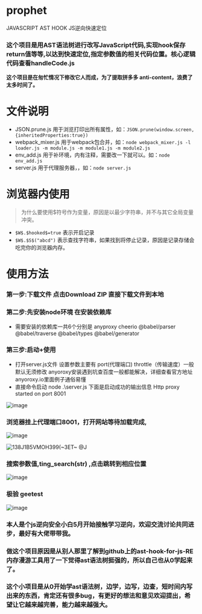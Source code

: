 # prophet

JAVASCRIPT AST HOOK JS逆向快速定位 <br>

### 这个项目是用AST语法树进行改写JavaScript代码,实现hook保存return值等等,以达到快速定位,指定参数值的相关代码位置。核心逻辑代码查看handleCode.js <br>

**这个项目是在匆忙情况下修改它人而成，为了提取拼多多 anti-content，浪费了太多时间了。**

# 文件说明
- JSON.prune.js 用于浏览打印出所有属性，如：```JSON.prune(window.screen, {inheritedProperties:true})```
- webpack_mixer.js 用于webpack包合并，如：```node webpack_mixer.js -l loader.js -m module.js -m module1.js -m module2.js```
- env_add.js 用于补环境，内有注释，需要改一下就可以。如：```node env_add.js```
- server.js 用于代理服务器，，如：```node server.js```

# 浏览器内使用

> 为什么要使用\$符号作为变量，原因是以最少字符串，并不与其它全局变量冲突。

- ```$W$.$hooked$=true``` 表示开启记录 
- ```$W$.$S$("abcd")``` 表示查找字符串，如果找到将停止记录，原因是记录存储会吃完你的浏览器内存。

# 使用方法

### 第一步:下载文件 点击Download ZIP 直接下载文件到本地


### 第二步:先安装node环境 在安装依赖库 
  - 需要安装的依赖库一共6个分别是 anyproxy  cheerio @babel/parser @babel/traverse @babel/types @babel/generator
  
### 第三步:启动+使用
  - 打开server.js文件 设置参数主要有 port(代理端口) throttle（传输速度）一般默认无须修改  anyoroxy安装遇到坑查百度一般都能解决，详细查看官方地址anyoroxy.io里面例子通俗易懂
  - 直接命令启动  node .\server.js 下面是启动成功的输出信息 Http proxy started on port 8001
 
  
  ![image](https://user-images.githubusercontent.com/44369205/170855448-3cee7ee9-765c-4a28-a2cc-8cd6d27f8fee.png)
   ### 浏览器挂上代理端口8001，打开网站等待加载完成,
   ![image](https://user-images.githubusercontent.com/44369205/170857331-5f4c23eb-75d2-4834-ab41-897b344bc0e7.png)

  ![138J1B5VMOH399(~3ET~ @J](https://user-images.githubusercontent.com/44369205/170857154-5f252ec8-6c2f-4bb8-983b-073c5cdd4178.png)

   ### 搜索参数值,ting_search(str) ,点击跳转到相应位置
  ![image](https://user-images.githubusercontent.com/44369205/170857206-10b86214-42db-4122-883c-d34cb9525a68.png)
  
  ### 极验 geetest
  ![image](https://user-images.githubusercontent.com/44369205/170858598-a181daed-b18c-42d0-a15d-c11f20e7f399.png)


### 本人是个js逆向安全小白5月开始接触学习逆向，欢迎交流讨论共同进步，最好有大佬带带我。
### 做这个项目原因是从别人那里了解到github上的ast-hook-for-js-RE内存漫游工具用了一下觉得ast语法树挺强的，所以自己也从0学起来了。
### 这个小项目是从0开始学ast语法树，边学，边写，边查，短时间内写出来的东西，肯定还有很多bug，有更好的想法和意见欢迎提出，希望让它越来越完善，能力越来越强大。

